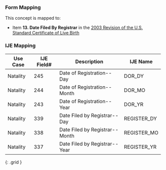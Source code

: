 ### Form Mapping
This concept is mapped to:
 * Item **13. Date Filed By Registrar** in the [2003 Revision of the U.S. Standard Certificate of Live Birth](https://www.cdc.gov/nchs/data/dvs/birth11-03final-ACC.pdf)

### IJE Mapping

| **Use Case** | **IJE Field#** | **Description** | **IJE Name** |
| ------------ | -------------- | --------------- | ------------ |
| Natality | 245 | Date of Registration--Day | DOR_DY |
| Natality | 244 | Date of Registration--Month | DOR_MO |
| Natality | 243 | Date of Registration--Year | DOR_YR |
| Natality | 339 | Date Filed by Registrar--Day | REGISTER_DY |
| Natality | 338 | Date Filed by Registrar--Month | REGISTER_MO |
| Natality | 337 | Date Filed by Registrar--Year | REGISTER_YR |
{: .grid }
